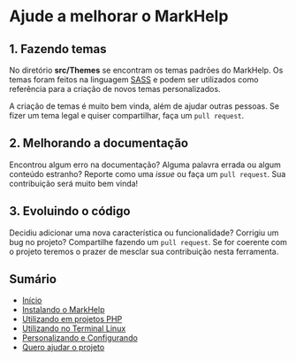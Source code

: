 # Ajude a melhorar o MarkHelp

## 1. Fazendo temas

No diretório **src/Themes** se encontram os temas padrões do MarkHelp. 
Os temas foram feitos na linguagem [SASS](https://sass-lang.com) e 
podem ser utilizados como referência para a criação de novos temas personalizados.

A criação de temas é muito bem vinda, além de ajudar outras pessoas.
Se fizer um tema legal e quiser compartilhar, faça um `pull request`.

## 2. Melhorando a documentação

Encontrou algum erro na documentação? Alguma palavra errada ou algum conteúdo estranho?
Reporte como uma *issue* ou faça um `pull request`. Sua contribuição será muito bem vinda!

## 3. Evoluindo o código

Decidiu adicionar uma nova característica ou funcionalidade? Corrigiu um bug no projeto?
Compartilhe fazendo um `pull request`. Se for coerente com o projeto teremos o prazer 
de mesclar sua contribuição nesta ferramenta.

## Sumário

-   [Início](index.md)
-   [Instalando o MarkHelp](instalando.md)
-   [Utilizando em projetos PHP](utilizar-como-biblioteca.md)
-   [Utilizando no Terminal Linux](utilizar-no-terminal.md)
-   [Personalizando e Configurando](configuracoes.md)
-   [Quero ajudar o projeto](como-ajudar.md)

